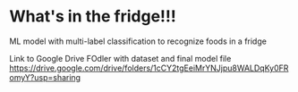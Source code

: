 # What's in the fridge!!!
ML model with multi-label classification to recognize foods in a fridge

Link to Google Drive FOdler with dataset and final model file
https://drive.google.com/drive/folders/1cCY2tgEeiMrYNJjpu8WALDqKy0FRomyY?usp=sharing
